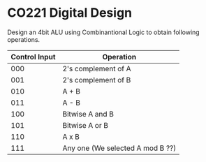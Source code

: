 # CO221 Digital Design

Design an 4bit ALU using Combinantional Logic to obtain following operations.

| Control Input                | Operation                         
|-|-|
000 |  2's complement of A
001 |  2's complement of B
010 |  A + B
011 |  A - B
100 |  Bitwise A and B
101 |  Bitwise A or B
110 |  A x B
111 |  Any one (We selected A mod B ??)

